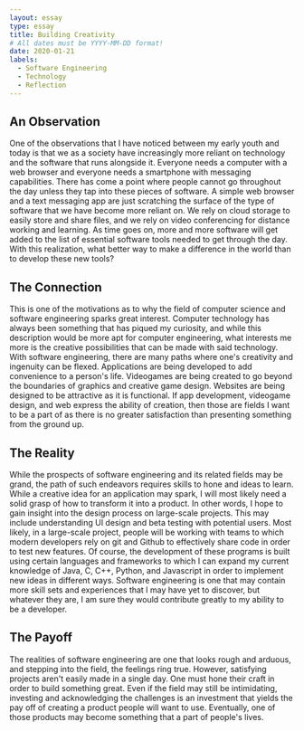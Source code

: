 ```yaml
---
layout: essay
type: essay
title: Building Creativity
# All dates must be YYYY-MM-DD format!
date: 2020-01-21
labels:
  - Software Engineering
  - Technology
  - Reflection
---
```


## An Observation
One of the observations that I have noticed between my early youth and today is that we as a society have increasingly more reliant on technology and the software that runs alongside it. Everyone needs a computer with a web browser and everyone needs a smartphone with messaging capabilities.  There has come a point where people cannot go throughout the day unless they tap into these pieces of software.  A simple web browser and a text messaging app are just scratching the surface of the type of software that we have become more reliant on.  We rely on cloud storage to easily store and share files, and we rely on video conferencing for distance working and learning.  As time goes on, more and more software will get added to the list of essential software tools needed to get through the day.  With this realization, what better way to make a difference in the world than to develop these new tools?

## The Connection
This is one of the motivations as to why the field of computer science and software engineering sparks great interest.  Computer technology has always been something that has piqued my curiosity, and while this description would be more apt for computer engineering, what interests me more is the creative possibilities that can be made with said technology.  With software engineering, there are many paths where one's creativity and ingenuity can be flexed.  Applications are being developed to add convenience to a person's life. Videogames are being created to go beyond the boundaries of graphics and creative game design.  Websites are being designed to be attractive as it is functional.  If app development, videogame design, and web express the ability of creation, then those are fields I want to be a part of as there is no greater satisfaction than presenting something from the ground up.


## The Reality
While the prospects of software engineering and its related fields may be grand, the path of such endeavors requires skills to hone and ideas to learn.  While a creative idea for an application may spark, I will most likely need a solid grasp of how to transform it into a product. In other words, I hope to gain insight into the design process on large-scale projects.  This may include understanding UI design and beta testing with potential users.   Most likely, in a large-scale project, people will be working with teams to which modern developers rely  on git and Github to effectively share code in order to test new features.  Of course, the development of these programs is built using certain languages and frameworks to which I can expand my current knowledge of Java, C, C++, Python, and Javascript in order to implement new ideas in different ways.  Software engineering is one that may contain more skill sets and experiences that I may have yet to discover, but whatever they are, I am sure they would contribute greatly to my ability to be a developer.

## The Payoff
The realities of software engineering are one that looks rough and arduous, and stepping into the field, the feelings ring true.  However, satisfying projects aren't easily made in a single day.  One must hone their craft in order to build something great. Even if the field may still be intimidating, investing and acknowledging the challenges is an investment that yields the pay off of creating a product people will want to use.  Eventually, one of those products may become something that a part of people's lives.
